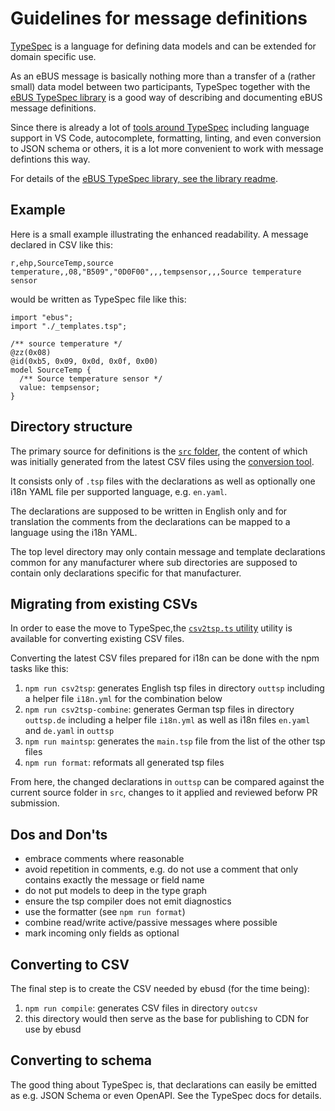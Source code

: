 # Guidelines for message definitions
[TypeSpec](https://typespec.io/) is a language for defining data models and can be extended for domain specific use.

As an eBUS message is basically nothing more than a transfer of a (rather small) data model between two participants,
TypeSpec together with the [eBUS TypeSpec library](https://github.com/john30/ebus-typespec) is a good way of describing and documenting eBUS message definitions.

Since there is already a lot of [tools around TypeSpec](https://typespec.io/tooling) including language support in VS Code, autocomplete, formatting, linting, and even conversion to JSON schema or others, it is a lot more convenient to work with message defintions this way.

For details of the [eBUS TypeSpec library, see the library readme](https://github.com/john30/ebus-typespec).

## Example
Here is a small example illustrating the enhanced readability. A message declared in CSV like this:
```csv
r,ehp,SourceTemp,source temperature,,08,"B509","0D0F00",,,tempsensor,,,Source temperature sensor
```
would be written as TypeSpec file like this:
```typespec
import "ebus";
import "./_templates.tsp";

/** source temperature */
@zz(0x08)
@id(0xb5, 0x09, 0x0d, 0x0f, 0x00)
model SourceTemp {
  /** Source temperature sensor */
  value: tempsensor;
}
```

## Directory structure
The primary source for definitions is the [`src` folder](src/), the content of which was initially generated from the latest CSV files using the [conversion tool](#converting-existing-csvs).

It consists only of `.tsp` files with the declarations as well as optionally one i18n YAML file per supported language, e.g. `en.yaml`.

The declarations are supposed to be written in English only and for translation the comments from the declarations can be mapped to a language using the i18n YAML.

The top level directory may only contain message and template declarations common for any manufacturer where sub directories are supposed to contain only declarations specific for that manufacturer.

## Migrating from existing CSVs
In order to ease the move to TypeSpec,the [`csv2tsp.ts` utility](utils/src/csv2tsp.ts) utility is available for converting existing CSV files.

Converting the latest CSV files prepared for i18n can be done with the npm tasks like this:
1. `npm run csv2tsp`: generates English tsp files in directory `outtsp` including a helper file `i18n.yml` for the combination below
2. `npm run csv2tsp-combine`: generates German tsp files in directory `outtsp.de` including a helper file `i18n.yml` as well as i18n files `en.yaml` and `de.yaml` in `outtsp`
3. `npm run maintsp`: generates the `main.tsp` file from the list of the other tsp files
4. `npm run format`: reformats all generated tsp files

From here, the changed declarations in `outtsp` can be compared against the current source folder in `src`, changes to it applied and reviewed beforw PR submission.

## Dos and Don'ts
* embrace comments where reasonable
* avoid repetition in comments, e.g. do not use a comment that only contains exactly the message or field name
* do not put models to deep in the type graph
* ensure the tsp compiler does not emit diagnostics
* use the formatter (see `npm run format`)
* combine read/write active/passive messages where possible
* mark incoming only fields as optional

## Converting to CSV
The final step is to create the CSV needed by ebusd (for the time being):
1. `npm run compile`: generates CSV files in directory `outcsv`
2. this directory would then serve as the base for publishing to CDN for use by ebusd

## Converting to schema
The good thing about TypeSpec is, that declarations can easily be emitted as e.g. JSON Schema or even OpenAPI. See the TypeSpec docs for details.
